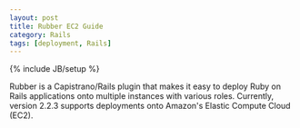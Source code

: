 ```yaml
---
layout: post
title: Rubber EC2 Guide
category: Rails
tags: [deployment, Rails]
---
```

{% include JB/setup %}

Rubber is a Capistrano/Rails plugin that makes it easy to deploy Ruby on Rails applications
onto multiple instances with various roles. Currently, version 2.2.3 supports deployments onto
Amazon's Elastic Compute Cloud (EC2).